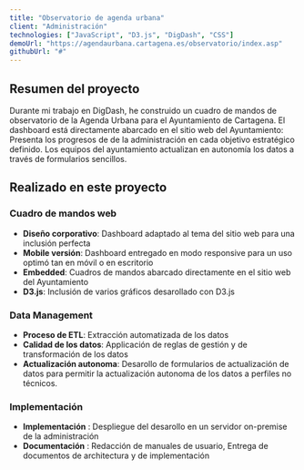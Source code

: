 ```yaml
---
title: "Observatorio de agenda urbana"
client: "Administración"
technologies: ["JavaScript", "D3.js", "DigDash", "CSS"]
demoUrl: "https://agendaurbana.cartagena.es/observatorio/index.asp"
githubUrl: "#"
---
```

## Resumen del proyecto

Durante mi trabajo en DigDash, he construido un cuadro de mandos de observatorio de la Agenda Urbana para el Ayuntamiento de Cartagena. El dashboard está directamente abarcado en el sitio web del Ayuntamiento: Presenta los progresos de de la administración en cada objetivo estratégico definido. Los equipos del ayuntamiento actualizan en autonomía los datos a través de formularios sencillos.

## Realizado en este proyecto

### Cuadro de mandos web
- **Diseño corporativo**: Dashboard adaptado al tema del sitio web para una inclusión perfecta
- **Mobile versión**: Dashboard entregado en modo responsive para un uso optimó tan en móvil o en escritorio
- **Embedded**: Cuadros de mandos abarcado directamente en el sitio web del Ayuntamiento
- **D3.js**: Inclusión de varios gráficos desarollado con D3.js


### Data Management
- **Proceso de ETL**: Extracción automatizada de los datos
- **Calidad de los datos**: Applicación de reglas de gestión y de transformación de los datos
- **Actualización autonoma**: Desarollo de formularios de actualización de datos para permitir la actualización autonoma de los datos a perfiles no técnicos. 

### Implementación
- **Implementación** : Despliegue del desarollo en un servidor on-premise de la administración
- **Documentación** : Redacción de manuales de usuario, Entrega de documentos de architectura y de implementación 
